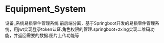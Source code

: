 # Equipment_System
设备_系统易损零件管理系统
前后端分离，基于Springboot开发的易损零件管理系统，用jwt实现登录token认证.角色权限的管理.springboot+zxing实现二维码功能，并返回需要的数据.图片上传功能等
